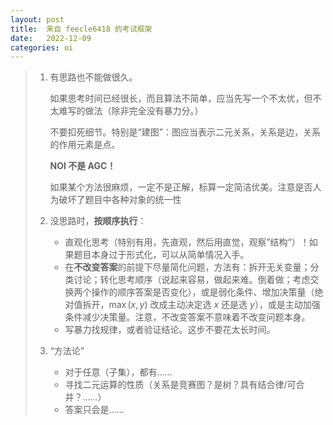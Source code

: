 ```yaml
---
layout: post
title:  来自 feecle6418 的考试框架
date:   2022-12-09
categories: oi
---
```


> 1. 有思路也不能做很久。
> 
>    如果思考时间已经很长，而且算法不简单，应当先写一个不太优，但不太难写的做法（除非完全没有暴力分。）
> 
>    不要扣死细节。特别是“建图”：图应当表示二元关系，关系是边，关系的作用元素是点。
> 
>    **NOI 不是 AGC！**
> 
>    如果某个方法很麻烦，一定不是正解，标算一定简洁优美。注意是否人为破坏了题目中各种对象的统一性
> 
> 2. 没思路时，**按顺序执行**：
> 
>    * 直观化思考（特别有用，先直观，然后用直觉，观察”结构“）！如果题目本身过于形式化，可以从简单情况入手。
>    * 在**不改变答案**的前提下尽量简化问题，方法有：拆开无关变量；分类讨论；转化思考顺序（说起来容易，做起来难。倒着做；考虑交换两个操作的顺序答案是否变化），或是弱化条件、增加决策量（绝对值拆开，$\max(x,y)$ 改成主动决定选 $x$ 还是选 $y$），或是主动加强条件减少决策量。注意，不改变答案不意味着不改变问题本身。
>    * 写暴力找规律，或者验证结论。这步不要花太长时间。
> 
> 3. “方法论”
> 
>    * 对于任意（子集），都有……
>    * 寻找二元运算的性质（关系是竞赛图？是树？具有结合律/可合并？……）
>    * 答案只会是……